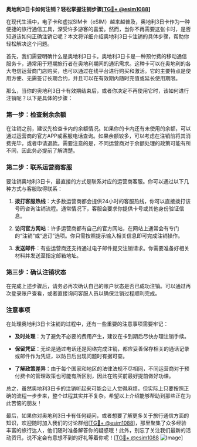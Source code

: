 **奥地利3日卡如何注销？轻松掌握注销步骤[[TG💪+ @esim1088](https://t.me/s/esim1088)]**

在现代生活中，电子卡和虚拟SIM卡（eSIM）越来越普及，奥地利3日卡作为一种便捷的旅行通信工具，深受许多游客的喜爱。然而，当你不再需要这张卡时，是否知道该如何正确注销它呢？本文将详细介绍奥地利3日卡注销的具体步骤，帮助你轻松解决这个问题。

首先，我们需要明确什么是奥地利3日卡。奥地利3日卡是一种预付费的移动通信服务卡，通常用于短期旅行者在奥地利期间的通讯需求。这种卡可以在奥地利的各大电信运营商门店购买，也可以通过在线平台进行购买和激活。它的主要特点是使用方便、无需签订长期合约，并且可以在有效期内随时充值或延长使用期限。

那么，当你的奥地利3日卡有效期结束后，或者你决定不再使用它时，该如何进行注销呢？以下是具体的步骤：

### 第一步：检查剩余余额

在注销之前，建议先检查卡内的余额情况。如果你的卡内还有未使用的余额，可以通过运营商的官方APP或客服电话查询。如果余额较多，可以考虑在注销前将其消费完毕，或者申请退款。需要注意的是，不同运营商对于余额处理的政策可能有所不同，因此务必提前了解清楚。

### 第二步：联系运营商客服

要注销奥地利3日卡，最直接的方式是联系对应的运营商客服。你可以通过以下几种方式与客服取得联系：

1. **拨打客服热线**：大多数运营商都会提供24小时的客服热线，你可以直接拨打该号码咨询注销流程。通常情况下，客服会要求你提供卡号或其他身份验证信息。
   
2. **访问官方网站**：许多运营商都有自己的官方网站，在网站上通常会有专门的“注销”或“退订”选项。你只需按照提示输入相关信息即可完成注销操作。

3. **发送邮件**：有些运营商还支持通过电子邮件提交注销请求。你需要准备好相关材料并发送至指定邮箱地址。

### 第三步：确认注销状态

在完成上述步骤后，请务必再次确认自己的账户状态是否已成功注销。可以通过再次登录账户查看，或者直接询问客服人员以确保注销过程顺利完成。

### 注意事项

在处理奥地利3日卡注销的过程中，还有一些重要的注意事项需要牢记：

- **及时处理**：为了避免不必要的费用产生，建议在卡到期后尽快办理注销手续。
  
- **保留凭证**：无论是通过电话还是网络完成注销，都应妥善保存相关的通话记录或邮件作为凭证，以防日后出现问题时有据可查。

- **了解政策差异**：由于每个国家和地区的法律法规不尽相同，不同运营商对于预付费卡的管理政策也可能有所区别，因此在购买前最好提前做好功课。

总之，虽然奥地利3日卡的注销听起来可能会让人觉得麻烦，但实际上只要按照正确的流程一步步来，整个过程其实并不复杂。希望以上介绍能够帮助到那些正在为此苦恼的朋友！

最后，如果你对奥地利3日卡有任何疑问，或者想要了解更多关于旅行通信方面的知识，欢迎随时加入我们的讨论群组[[TG💪+ @esim1088](https://t.me/s/esim1088)]，那里聚集了众多经验丰富的旅行达人，他们随时准备解答你的疑惑哦！此外，别忘了关注我们最新的活动资讯，说不定会有意想不到的好礼等着你呢！[[TG💪+ @esim1088](https://t.me/s/esim1088) ![Image](https://i.postimg.cc/4NQfJmqS/Snipaste-2025-05-13-00-14-12.png)]